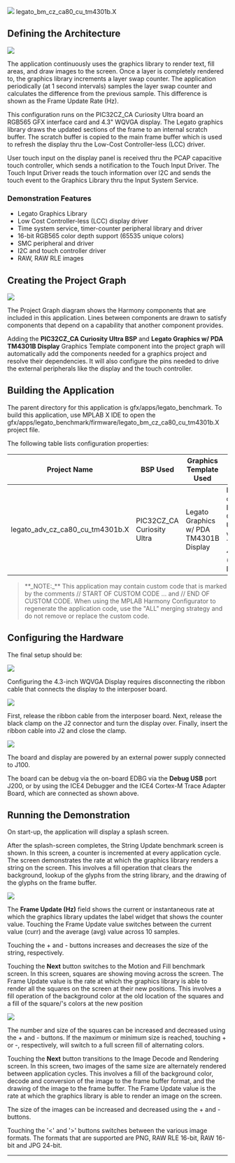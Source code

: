 
![](../../../../docs/images/mhgs.png) legato\_bm\_cz\_ca80\_cu\_tm4301b.X

Defining the Architecture
-------------------------

![](../../../../docs/html/blank_qs_cz_ca80_cu_tm4301b_arch.png)

The application continuously uses the graphics library to render text, fill areas, and draw images to the screen. Once a layer is completely rendered to, the graphics library increments a layer swap counter. The application periodically (at 1 second intervals) samples the layer swap counter and calculates the difference from the previous sample. This difference is shown as the Frame Update Rate (Hz).

This configuration runs on the PIC32CZ_CA Curiosity Ultra board an RGB565 GFX interface card and 4.3" WQVGA display. The Legato graphics library draws the updated sections of the frame to an internal scratch buffer. The scratch buffer is copied to the main frame buffer which is used to refresh the display thru the Low-Cost Controller-less (LCC) driver.

User touch input on the display panel is received thru the PCAP capacitive touch controller, which sends a notification to the Touch Input Driver. The Touch Input Driver reads the touch information over I2C and sends the touch event to the Graphics Library thru the Input System Service.

### Demonstration Features

- Legato Graphics Library
- Low Cost Controller-less (LCC) display driver
- Time system service, timer-counter peripheral library and driver
- 16-bit RGB565 color depth support (65535 unique colors)
- SMC peripheral and driver
- I2C and touch controller driver
- RAW, RAW RLE images


Creating the Project Graph
--------------------------

![](../../../../docs/html/pic32cz_ca80_cu_bm_tm4301b_pg.png)

The Project Graph diagram shows the Harmony components that are included in this application. Lines between components are drawn to satisfy components that depend on a capability that another component provides.

Adding the **PIC32CZ_CA Curiosity Ultra BSP** and **Legato Graphics w/ PDA TM4301B Display** Graphics Template component into the project graph will automatically add the components needed for a graphics project and resolve their dependencies. It will also configure the pins needed to drive the external peripherals like the display and the touch controller.

Building the Application
------------------------

The parent directory for this application is gfx/apps/legato\_benchmark. To build this application, use MPLAB X IDE to open the gfx/apps/legato\_benchmark/firmware/legato\_bm\_cz\_ca80\_cu\_tm4301b.X project file.

The following table lists configuration properties:

| Project Name  | BSP Used |Graphics Template Used | Description |
|---------------| ---------|---------------| ---------|
| legato_adv_cz_ca80_cu_tm4301b.X |PIC32CZ_CA Curiosity Ultra| Legato Graphics w/ PDA TM4301B Display | Legato GFX on PIC32CZ_CA Curiosity Ultra board with PDA TM4301B 480x272 (WQVGA) Display  |

> \*\*\_NOTE:\_\*\* This application may contain custom code that is marked by the comments // START OF CUSTOM CODE ... and // END OF CUSTOM CODE. When using the MPLAB Harmony Configurator to regenerate the application code, use the "ALL" merging strategy and do not remove or replace the custom code.

Configuring the Hardware
------------------------

The final setup should be:

![](../../../../docs/html/PIC32CZ_CA_cfg.png)

Configuring the 4.3-inch WQVGA Display requires disconnecting the ribbon cable that connects the display to the interposer board.

![](../../../../docs/html/e70_xu_tm4301b_conf2.png)

First, release the ribbon cable from the interposer board. Next, release the black clamp on the J2 connector and turn the display over. Finally, insert the ribbon cable into J2 and close the clamp.

![](../../../../docs/html/e70_xu_tm4301b_conf3.png)

The board and display are powered by an external power supply connected to J100.

The board can be debug via the on-board EDBG via the **Debug USB** port J200, or by using the ICE4 Debugger and the ICE4 Cortex-M Trace Adapter Board, which are connected as shown above.

Running the Demonstration
-------------------------

On start-up, the application will display a splash screen.

After the splash-screen completes, the String Update benchmark screen is shown. In this screen, a counter is incremented at every application cycle. The screen demonstrates the rate at which the graphics library renders a string on the screen. This involves a fill operation that clears the background, lookup of the glyphs from the string library, and the drawing of the glyphs on the frame buffer.

![](../../../../docs/html/legato_bm_wqvga_run1.png)

The **Frame Update (Hz)** field shows the current or instantaneous rate at which the graphics library updates the label widget that shows the counter value. Touching the Frame Update value switches between the current value (curr) and the average (avg) value across 10 samples.

Touching the + and - buttons increases and decreases the size of the string, respectively.

Touching the **Next** button switches to the Motion and Fill benchmark screen. In this screen, squares are showing moving across the screen. The Frame Update value is the rate at which the graphics library is able to render all the squares on the screen at their new positions. This involves a fill operation of the background color at the old location of the squares and a fill of the square/'s colors at the new position

![](../../../../docs/html/legato_bm_wqvga_run2.png)

The number and size of the squares can be increased and decreased using the + and - buttons. If the maximum or minimum size is reached, touching + or -, respectively, will switch to a full screen fill of alternating colors.

Touching the **Next** button transitions to the Image Decode and Rendering screen. In this screen, two images of the same size are alternately rendered between application cycles. This involves a fill of the background color, decode and conversion of the image to the frame buffer format, and the drawing of the image to the frame buffer. The Frame Update value is the rate at which the graphics library is able to render an image on the screen.

The size of the images can be increased and decreased using the + and - buttons.

Touching the '<' and '>' buttons switches between the various image formats. The formats that are supported are PNG, RAW RLE 16-bit, RAW 16-bit and JPG 24-bit.


* * * * *

 
